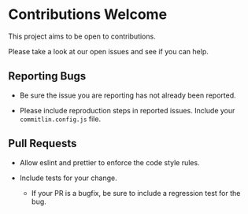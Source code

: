 # Contributions Welcome

This project aims to be open to contributions.

Please take a look at our open issues and see if you can help.

## Reporting Bugs

- Be sure the issue you are reporting has not already been reported.

- Please include reproduction steps in reported issues. Include your `commitlin.config.js` file.

## Pull Requests

- Allow eslint and prettier to enforce the code style rules.

- Include tests for your change.
  - If your PR is a bugfix, be sure to include a regression test for the bug.
